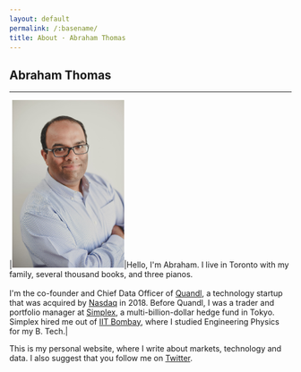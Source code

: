 ```yaml
---
layout: default
permalink: /:basename/
title: About · Abraham Thomas
---
```


## Abraham Thomas

----

|<img style="width:200px" src="/assets/img/Abraham-Thomas.jpg">|Hello, I'm Abraham.  I live in Toronto with my family, several thousand books, and three pianos.<br/><br/>I'm the co-founder and Chief Data Officer of [Quandl](https://www.quandl.com), a technology startup that was acquired by [Nasdaq](https://www.nasdaq.com) in 2018.  Before Quandl, I was a trader and portfolio manager at [Simplex](https://www.simplexasset.com), a multi-billion-dollar  hedge fund in Tokyo.  Simplex hired me out of [IIT Bombay](http://www.iitb.ac.in), where I studied Engineering Physics for my B. Tech.|

This is my personal website, where I write about markets, technology and data.  I also suggest that you follow me on [Twitter](https://twitter.com/athomasq).

<br/>
<br/>